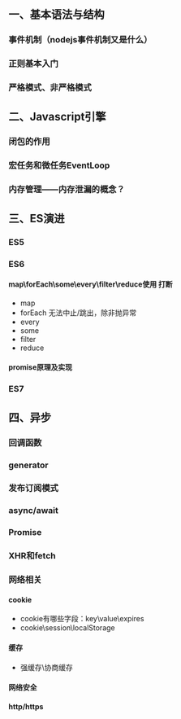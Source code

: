 ## 一、基本语法与结构

### 事件机制（nodejs事件机制又是什么）

### 正则基本入门

### 严格模式、非严格模式



## 二、Javascript引擎

### 闭包的作用

### 宏任务和微任务EventLoop

### 内存管理——内存泄漏的概念？



## 三、ES演进

### ES5

### ES6

#### map\forEach\some\every\filter\reduce使用 打断
+ map
+ forEach 无法中止/跳出，除非抛异常
+ every
+ some
+ filter
+ reduce
#### promise原理及实现

### ES7

## 四、异步

### 回调函数
### generator
### 发布订阅模式
### async/await
### Promise
### XHR和fetch
### 网络相关
#### cookie 
+ cookie有哪些字段：key\value\expires
+ cookie\session\localStorage

#### 缓存
+ 强缓存\协商缓存

#### 网络安全

#### http/https

